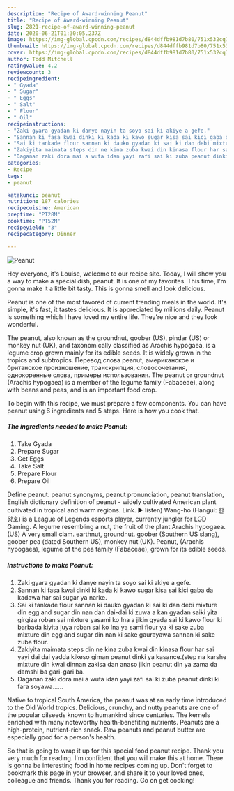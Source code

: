 ```yaml
---
description: "Recipe of Award-winning Peanut"
title: "Recipe of Award-winning Peanut"
slug: 2821-recipe-of-award-winning-peanut
date: 2020-06-21T01:30:05.237Z
image: https://img-global.cpcdn.com/recipes/d844dffb981d7b80/751x532cq70/peanut-recipe-main-photo.jpg
thumbnail: https://img-global.cpcdn.com/recipes/d844dffb981d7b80/751x532cq70/peanut-recipe-main-photo.jpg
cover: https://img-global.cpcdn.com/recipes/d844dffb981d7b80/751x532cq70/peanut-recipe-main-photo.jpg
author: Todd Mitchell
ratingvalue: 4.2
reviewcount: 3
recipeingredient:
- " Gyada"
- " Sugar"
- " Eggs"
- " Salt"
- " Flour"
- " Oil"
recipeinstructions:
- "Zaki gyara gyadan ki danye nayin ta soyo sai ki akiye a gefe."
- "Sannan ki fasa kwai dinki ki kada ki kawo sugar kisa sai kici gaba da kadawa har sai sugar ya narke."
- "Sai ki tankade flour sannan ki dauko gyadan ki sai ki dan debi mixture din egg and sugar din nan dan dai-dai ki zuwa a kan gyadan saiki yita girgiza roban sai mixture yasami ko Ina a jikin gyada sai ki kawo flour ki barbada kiyita juya roban sai ko Ina ya sami flour ya ki sake zuba mixture din egg and sugar din nan ki sake gaurayawa sannan ki sake zuba flour."
- "Zakiyita maimata steps din ne kina zuba kwai din kinasa flour har sai yayi dai dai yadda kikeso giman peanut dinki ya kasance.(step na karshe mixture din kwai dinnan zakisa dan anaso jikin peanut din ya zama da damshi ba gari-gari ba."
- "Daganan zaki dora mai a wuta idan yayi zafi sai ki zuba peanut dinki ki fara soyawa......"
categories:
- Recipe
tags:
- peanut

katakunci: peanut 
nutrition: 187 calories
recipecuisine: American
preptime: "PT28M"
cooktime: "PT52M"
recipeyield: "3"
recipecategory: Dinner

---
```



![Peanut](https://img-global.cpcdn.com/recipes/d844dffb981d7b80/751x532cq70/peanut-recipe-main-photo.jpg)

Hey everyone, it's Louise, welcome to our recipe site. Today, I will show you a way to make a special dish, peanut. It is one of my favorites. This time, I'm gonna make it a little bit tasty. This is gonna smell and look delicious.

Peanut is one of the most favored of current trending meals in the world. It's simple, it's fast, it tastes delicious. It is appreciated by millions daily. Peanut is something which I have loved my entire life. They're nice and they look wonderful.

The peanut, also known as the groundnut, goober (US), pindar (US) or monkey nut (UK), and taxonomically classified as Arachis hypogaea, is a legume crop grown mainly for its edible seeds. It is widely grown in the tropics and subtropics. Перевод слова peanut, американское и британское произношение, транскрипция, словосочетания, однокоренные слова, примеры использования. The peanut or groundnut (Arachis hypogaea) is a member of the legume family (Fabaceae), along with beans and peas, and is an important food crop.


To begin with this recipe, we must prepare a few components. You can have peanut using 6 ingredients and 5 steps. Here is how you cook that.

<!--inarticleads1-->

##### The ingredients needed to make Peanut:

1. Take  Gyada
1. Prepare  Sugar
1. Get  Eggs
1. Take  Salt
1. Prepare  Flour
1. Prepare  Oil


Define peanut. peanut synonyms, peanut pronunciation, peanut translation, English dictionary definition of peanut - widely cultivated American plant cultivated in tropical and warm regions. Link. ▶️ listen) Wang-ho (Hangul: 한왕호) is a League of Legends esports player, currently jungler for LGD Gaming. A legume resembling a nut, the fruit of the plant Arachis hypogaea. (US) A very small clam. earthnut, groundnut. goober (Southern US slang), goober pea (dated Southern US), monkey nut (UK). Peanut, (Arachis hypogaea), legume of the pea family (Fabaceae), grown for its edible seeds. 

<!--inarticleads2-->

##### Instructions to make Peanut:

1. Zaki gyara gyadan ki danye nayin ta soyo sai ki akiye a gefe.
1. Sannan ki fasa kwai dinki ki kada ki kawo sugar kisa sai kici gaba da kadawa har sai sugar ya narke.
1. Sai ki tankade flour sannan ki dauko gyadan ki sai ki dan debi mixture din egg and sugar din nan dan dai-dai ki zuwa a kan gyadan saiki yita girgiza roban sai mixture yasami ko Ina a jikin gyada sai ki kawo flour ki barbada kiyita juya roban sai ko Ina ya sami flour ya ki sake zuba mixture din egg and sugar din nan ki sake gaurayawa sannan ki sake zuba flour.
1. Zakiyita maimata steps din ne kina zuba kwai din kinasa flour har sai yayi dai dai yadda kikeso giman peanut dinki ya kasance.(step na karshe mixture din kwai dinnan zakisa dan anaso jikin peanut din ya zama da damshi ba gari-gari ba.
1. Daganan zaki dora mai a wuta idan yayi zafi sai ki zuba peanut dinki ki fara soyawa......


Native to tropical South America, the peanut was at an early time introduced to the Old World tropics. Delicious, crunchy, and nutty peanuts are one of the popular oilseeds known to humankind since centuries. The kernels enriched with many noteworthy health-benefiting nutrients. Peanuts are a high-protein, nutrient-rich snack. Raw peanuts and peanut butter are especially good for a person&#39;s health. 

So that is going to wrap it up for this special food peanut recipe. Thank you very much for reading. I'm confident that you will make this at home. There is gonna be interesting food in home recipes coming up. Don't forget to bookmark this page in your browser, and share it to your loved ones, colleague and friends. Thank you for reading. Go on get cooking!
